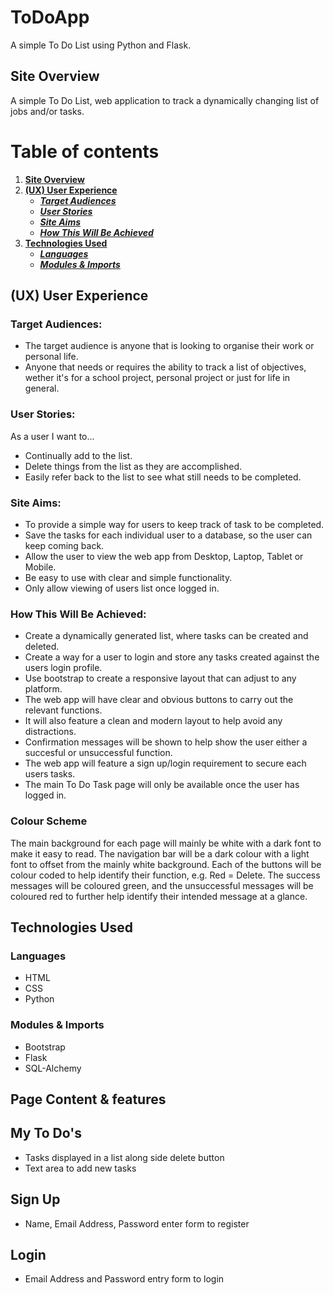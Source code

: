 # ToDoApp
A simple To Do List using Python and Flask.


## **Site Overview**
A simple To Do List, web application to track a dynamically changing list of jobs and/or tasks.


# Table of contents 
1. [**Site Overview**](#site-overview)
1. [**(UX) User Experience**](#ux-user-experience)
    * [***Target Audiences***](#target-audiences)
    * [***User Stories***](#user-stories)
    * [***Site Aims***](#site-aims)
    * [***How This Will Be Achieved***](#how-is-this-will-be-achieved)
1. [**Technologies Used**](#technologies-used)
    * [***Languages***](#languages)
    * [***Modules & Imports***](#modules--imports)


## **(UX) User Experience**
### **Target Audiences:**
* The target audience is anyone that is looking to organise their work or personal life.
* Anyone that needs or requires the ability to track a list of objectives, wether it's for a school project, personal project or just for life in general.

### **User Stories:**
As a user I want to...
* Continually add to the list.
* Delete things from the list as they are accomplished.
* Easily refer back to the list to see what still needs to be completed.

### **Site Aims:**
* To provide a simple way for users to keep track of task to be completed.
* Save the tasks for each individual user to a database, so the user can keep coming back.
* Allow the user to view the web app from Desktop, Laptop, Tablet or Mobile.
* Be easy to use with clear and simple functionality.
* Only allow viewing of users list once logged in.

### **How This Will Be Achieved:**
* Create a dynamically generated list, where tasks can be created and deleted.
* Create a way for a user to login and store any tasks created against the users login profile.
* Use bootstrap to create a responsive layout that can adjust to any platform.
* The web app will have clear and obvious buttons to carry out the relevant functions.
* It will also feature a clean and modern layout to help avoid any distractions.
* Confirmation messages will be shown to help show the user either a succesful or unsuccessful function.
* The web app will feature a sign up/login requirement to secure each users tasks.
* The main To Do Task page will only be available once the user has logged in.

### **Colour Scheme**
The main background for each page will mainly be white with a dark font to make it easy to read. The navigation bar will be a dark colour with a light font to offset from the mainly white background.
Each of the buttons will be colour coded to help identify their function, e.g. Red = Delete.
The success messages will be coloured green, and the unsuccessful messages will be coloured red to further help identify their intended message at a glance.

## **Technologies Used**
### **Languages**
* HTML
* CSS
* Python
### **Modules & Imports**
* Bootstrap
* Flask
* SQL-Alchemy

## **Page Content & features**
## **My To Do's**
* Tasks displayed in a list along side delete button
* Text area to add new tasks  

## **Sign Up**
* Name, Email Address, Password enter form to register

## **Login**
* Email Address and Password entry form to login

